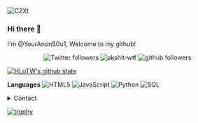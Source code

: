 ![C2Xt](https://i.gifer.com/C2Xt.gif?raw=true)

### Hi there 👋
I'm @YourAnonS0u1, Welcome to my github! 

<p align="center">
    <img src="https://img.shields.io/twitter/follow/YourAnonS0u1?label=Follow" alt="Twitter followers" />
    <img src="https://komarev.com/ghpvc/?username=HLoTW" alt="akshit-wtf" alt="Profile Views" />
    <img src="https://img.shields.io/github/followers/HLoTW?label=Follow&style=social" alt="github followers" />
</p>

[![HLoTW's github stats](https://github-readme-stats.vercel.app/api?username=HLoTW)](https://github.com/anuraghazra/github-readme-stats)



**Languages**
![HTML5](https://img.shields.io/badge/-HTML5-000000?style=flat&logo=HTML5)
![JavaScript](https://img.shields.io/badge/-JavaScript-000000?style=flat&logo=javascript)
![Python](https://img.shields.io/badge/-Python-000000?style=flat&logo=python)
![SQL](https://img.shields.io/badge/-SQL-000000?style=flat&logo=MySQL)

<details>
      <summary>Contact</summary>
  <p align=center>
    <a href="https://twitter.com/YourAnonS0u1">Twitter</a>
    <br>
</details>

[![trophy](https://github-profile-trophy.vercel.app/?username=HLoTW)](https://github.com/ryo-ma/github-profile-trophy)
